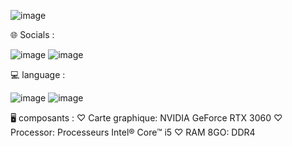 ![image](https://createurs-editeurs.sacem.fr/actuimg/fr/live/v4/La-Sacem/Actualites/2023/discord_700.jpg)

🌐 Socials :

![image](https://github.com/nawelo/DM-ALL-ACCOUNT/assets/169001310/e5dc1ec2-097d-4aac-b519-2f6e74c32e3e)
![image](https://github.com/nawelo/DM-ALL-ACCOUNT/assets/169001310/c3bcfa29-c576-4a74-a145-f87392adf63c)



💻 language :

![image](https://github.com/nawelo/DM-ALL-ACCOUNT/assets/169001310/47336653-ddba-45ea-97e5-ebdc6e674ad9)
![image](https://github.com/nawelo/DM-ALL-ACCOUNT/assets/169001310/b6c48d78-0962-4c5f-a69e-522879d89203)

🖥️ composants :
♡ Carte graphique: NVIDIA GeForce RTX 3060
♡ Processor: Processeurs Intel® Core™ i5
♡ RAM 8GO: DDR4




